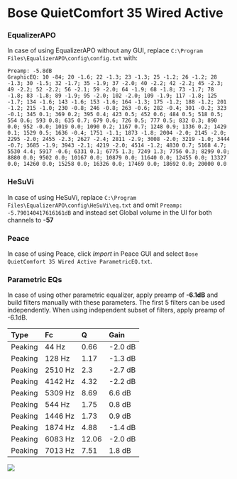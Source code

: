 # Bose QuietComfort 35 Wired Active

### EqualizerAPO
In case of using EqualizerAPO without any GUI, replace `C:\Program Files\EqualizerAPO\config\config.txt`
with:
```
Preamp: -5.8dB
GraphicEQ: 10 -84; 20 -1.6; 22 -1.3; 23 -1.3; 25 -1.2; 26 -1.2; 28 -1.3; 30 -1.5; 32 -1.7; 35 -1.9; 37 -2.0; 40 -2.2; 42 -2.2; 45 -2.3; 49 -2.2; 52 -2.2; 56 -2.1; 59 -2.0; 64 -1.9; 68 -1.8; 73 -1.7; 78 -1.8; 83 -1.8; 89 -1.9; 95 -2.0; 102 -2.0; 109 -1.9; 117 -1.8; 125 -1.7; 134 -1.6; 143 -1.6; 153 -1.6; 164 -1.3; 175 -1.2; 188 -1.2; 201 -1.2; 215 -1.0; 230 -0.8; 246 -0.8; 263 -0.6; 282 -0.4; 301 -0.2; 323 -0.1; 345 0.1; 369 0.2; 395 0.4; 423 0.5; 452 0.6; 484 0.5; 518 0.5; 554 0.6; 593 0.8; 635 0.7; 679 0.6; 726 0.5; 777 0.5; 832 0.3; 890 0.0; 952 -0.0; 1019 0.0; 1090 0.2; 1167 0.7; 1248 0.9; 1336 0.2; 1429 0.1; 1529 0.5; 1636 -0.4; 1751 -1.1; 1873 -1.8; 2004 -2.0; 2145 -2.0; 2295 -2.0; 2455 -2.3; 2627 -2.4; 2811 -2.9; 3008 -2.0; 3219 -1.0; 3444 -0.7; 3685 -1.9; 3943 -2.1; 4219 -2.0; 4514 -1.2; 4830 0.7; 5168 4.7; 5530 4.4; 5917 -0.6; 6331 0.1; 6775 1.3; 7249 1.3; 7756 0.3; 8299 0.0; 8880 0.0; 9502 0.0; 10167 0.0; 10879 0.0; 11640 0.0; 12455 0.0; 13327 0.0; 14260 0.0; 15258 0.0; 16326 0.0; 17469 0.0; 18692 0.0; 20000 0.0
```

### HeSuVi
In case of using HeSuVi, replace `C:\Program Files\EqualizerAPO\config\HeSuVi\eq.txt` and omit `Preamp:
-5.790140417616161dB` and instead set Global volume in the UI for both channels to **-57**

### Peace
In case of using Peace, click *Import* in Peace GUI and select `Bose QuietComfort 35 Wired Active ParametricEQ.txt`.

### Parametric EQs
In case of using other parametric equalizer, apply preamp of **-6.1dB** and build filters manually
with these parameters. The first 5 filters can be used independently.
When using independent subset of filters, apply preamp of -6.1dB.

| Type    | Fc      |     Q | Gain    |
|:--------|:--------|:------|:--------|
| Peaking | 44 Hz   |  0.66 | -2.0 dB |
| Peaking | 128 Hz  |  1.17 | -1.3 dB |
| Peaking | 2510 Hz |  2.3  | -2.7 dB |
| Peaking | 4142 Hz |  4.32 | -2.2 dB |
| Peaking | 5309 Hz |  8.69 | 6.6 dB  |
| Peaking | 544 Hz  |  1.75 | 0.8 dB  |
| Peaking | 1446 Hz |  1.73 | 0.9 dB  |
| Peaking | 1874 Hz |  4.88 | -1.4 dB |
| Peaking | 6083 Hz | 12.06 | -2.0 dB |
| Peaking | 7013 Hz |  7.51 | 1.8 dB  |

![](https://raw.githubusercontent.com/jaakkopasanen/AutoEq/master/results/innerfidelity/sbaf-serious/Bose%20QuietComfort%2035%20Wired%20Active/Bose%20QuietComfort%2035%20Wired%20Active.png)